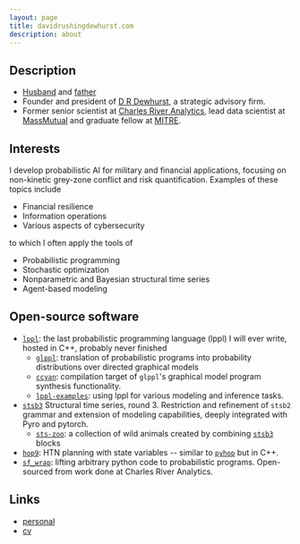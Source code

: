 ```yaml
---
layout: page
title: davidrushingdewhurst.com
description: about 
---
```


## Description

+ [Husband](./photos/wife.jpg) and [father](./photos/all-three-kids-ellie-little.jpg)
+ Founder and president of [D R Dewhurst](https://drdewhurst.com), a strategic advisory firm.
+ Former senior scientist at [Charles River Analytics](https://cra.com/), lead data scientist at [MassMutual](https://datascience.massmutual.com/) and graduate fellow at [MITRE](https://compfi.org/).

## Interests

I develop probabilistic AI for military and financial applications, focusing on non-kinetic grey-zone conflict and risk quantification. Examples of these topics include

+ Financial resilience
+ Information operations
+ Various aspects of cybersecurity

to which I often apply the tools of

+ Probabilistic programming
+ Stochastic optimization
+ Nonparametric and Bayesian structural time series
+ Agent-based modeling


## Open-source software

+ [`lppl`](./lppl/): the last probabilistic programming language (lppl) I will ever write, hosted in C++, probably never finished
    + [`glppl`](./glppl/): translation of probabilistic programs into probability distributions over directed graphical models
    + [`ccyan`](./ccyan/): compilation target of `glppl`'s graphical model program synthesis functionality.
    + [`lppl-examples`](./lppl/examples/): using lppl for various modeling and inference tasks.
+ [`stsb3`](https://davidrushingdewhurst.com/stsb3/) Structural time series, round 3. Restriction and refinement
of `stsb2` grammar and extension of modeling capabilities, deeply integrated with Pyro and pytorch.
    + [`sts-zoo`](https://davidrushingdewhurst.com/sts-zoo/): a collection of wild animals created by combining [`stsb3`](https://davidrushingdewhurst.com/stsb3/) blocks
+ [`hop9`](https://davidrushingdewhurst.com/hop9/): HTN planning with state variables -- similar to [`pyhop`](https://github.com/oubiwann/pyhop/blob/master/pyhop/hop.py) but in C++.
+ [`sf_wrap`](https://gitlab.com/drdewhurst/sf_wrap): lifting arbitrary python code to probabilistic programs. Open-sourced from work done at Charles River Analytics.

## Links
+ [personal](./personal/)
+ [cv](./documents/drd-cv.pdf)

